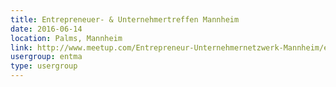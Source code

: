 ```yaml
---
title: Entrepreneuer- & Unternehmertreffen Mannheim
date: 2016-06-14
location: Palms, Mannheim
link: http://www.meetup.com/Entrepreneur-Unternehmernetzwerk-Mannheim/events/231049928/
usergroup: entma
type: usergroup
---
```

